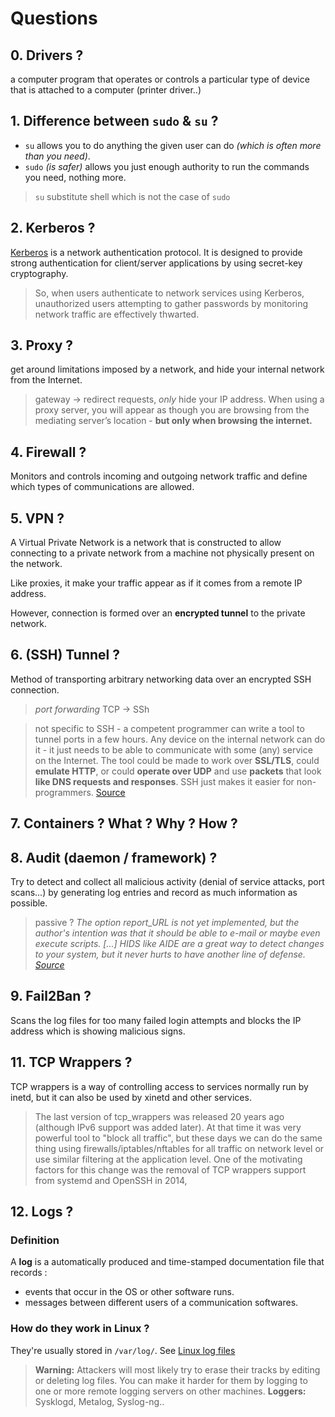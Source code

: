 # Questions

## 0. Drivers ?

a computer program that operates or controls a particular type of device that is attached to a computer (printer driver..)

## 1. Difference between  `sudo` & `su` ?

- `su` allows you to do anything the given user can do *(which is often more than you need)*. 
- `sudo` *(is safer)* allows you just enough authority to run the commands you need, nothing more.
> `su` substitute shell which is not the case of `sudo`

## 2. Kerberos ?

[Kerberos](http://web.mit.edu/kerberos/) is a network authentication protocol. It is designed to provide strong authentication for client/server applications by using secret-key cryptography.

> So, when users authenticate to network services using Kerberos, unauthorized users attempting to gather passwords by monitoring network traffic are effectively thwarted.

## 3. Proxy ?

get around limitations imposed by a network, and hide your internal network from the Internet.
> gateway → redirect requests, *only* hide your IP address. When using a proxy server, you will appear as though you are browsing from the mediating server’s location - **but only when browsing the internet.**

## 4. Firewall ?

Monitors and controls incoming and outgoing network traffic and define which types of communications are allowed.

## 5. VPN ?

A Virtual Private Network is a network that is constructed to allow connecting to a private network from a machine not physically present on the network.

Like proxies, it make your traffic appear as if it comes from a remote IP address. 

However, connection is formed over an **encrypted tunnel** to the private network.

## 6. (SSH) Tunnel ?

Method of transporting arbitrary networking data over an encrypted SSH connection.
> *port forwarding* TCP  → SSh

> not specific to SSH - a competent programmer can write a tool to tunnel ports in a few hours. Any device on the internal network can do it - it just needs to be able to communicate with some (any) service on the Internet. The tool could be made to work over **SSL/TLS**, could **emulate HTTP**, or could **operate over UDP** and use **packets** that look **like DNS requests and responses**. SSH just makes it easier for non-programmers. [Source](https://www.ssh.com/ssh/tunneling/)

## 7. Containers ? What ? Why ? How ?
## 8. Audit (daemon / framework) ?

Try to detect and collect all malicious activity (denial of service attacks, port scans...) by generating log entries and record as much information as possible.
> passive ? *The option report_URL is not yet implemented, but the author's intention was that it should be able to e-mail or maybe even execute scripts. [...] HIDS like AIDE are a great way to detect changes to your system, but it never hurts to have another line of defense. [Source](https://wiki.gentoo.org/wiki/Security_Handbook/Intrusion_detection)*

## 9. Fail2Ban ?

Scans the log files for too many failed login attempts and blocks the IP address which is showing malicious signs.


## 11. TCP Wrappers ?

TCP wrappers is a way of controlling access to services normally run by inetd, but it can also be used by xinetd and other services.

> The last version of tcp_wrappers was released 20 years ago (although IPv6 support was added later). At that time it was very powerful tool to "block all traffic", but these days we can do the same thing using firewalls/iptables/nftables for all traffic on network level or use similar filtering at the application level. One of the motivating factors for this change was the removal of TCP wrappers support from systemd and OpenSSH in 2014, 

## 12. Logs ?

### Definition 

A **log** is a automatically produced and time-stamped documentation file that records :
- events that occur in the OS or other software runs.
- messages between different users of a communication softwares.

### How do they work in Linux ?

They're usually stored in `/var/log/`. See [Linux log files](https://www.cyberciti.biz/faq/linux-log-files-location-and-how-do-i-view-logs-files/)

> **Warning:** Attackers will most likely try to erase their tracks by editing or deleting log files. You can make it harder for them by logging to one or more remote logging servers on other machines.
> **Loggers:** Sysklogd, Metalog, Syslog-ng..
